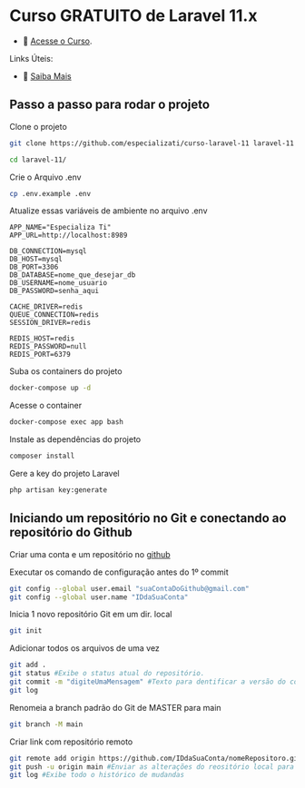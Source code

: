 # Curso GRATUITO de Laravel 11.x

- :movie_camera: [Acesse o Curso](https://academy.especializati.com.br/curso/laravel-11-completo-e-gratuito).


Links Úteis:

- :tada: [Saiba Mais](https://linktr.ee/especializati)

## Passo a passo para rodar o projeto
Clone o projeto
```sh
git clone https://github.com/especializati/curso-laravel-11 laravel-11
```
```sh
cd laravel-11/
```


Crie o Arquivo .env
```sh
cp .env.example .env
```


Atualize essas variáveis de ambiente no arquivo .env
```dosini
APP_NAME="Especializa Ti"
APP_URL=http://localhost:8989

DB_CONNECTION=mysql
DB_HOST=mysql
DB_PORT=3306
DB_DATABASE=nome_que_desejar_db
DB_USERNAME=nome_usuario
DB_PASSWORD=senha_aqui

CACHE_DRIVER=redis
QUEUE_CONNECTION=redis
SESSION_DRIVER=redis

REDIS_HOST=redis
REDIS_PASSWORD=null
REDIS_PORT=6379
```


Suba os containers do projeto
```sh
docker-compose up -d
```


Acesse o container
```sh
docker-compose exec app bash
```


Instale as dependências do projeto
```sh
composer install
```


Gere a key do projeto Laravel
```sh
php artisan key:generate
```


## Iniciando um repositório no Git e conectando ao repositório do Github

Criar uma conta e um repositório no [github](https://github.com/)


Executar os comando de configuração antes do 1º commit 
```sh
git config --global user.email "suaContaDoGithub@gmail.com"      
git config --global user.name "IDdaSuaConta"
```

Inicia 1 novo repositório Git em um dir. local
```sh
git init 
```

Adicionar todos os arquivos de uma vez
```sh
git add . 
git status #Exibe o status atual do repositório.
git commit -m "digiteUmaMensagem" #Texto para dentificar a versão do commit
git log 
```

Renomeia a branch padrão do Git de MASTER para main
```sh
git branch -M main 
```

Criar link com repositório remoto
```sh
git remote add origin https://github.com/IDdaSuaConta/nomeRepositoro.git 
git push -u origin main #Enviar as alterações do reositório local para o repositório remoto
git log #Exibe todo o histórico de mudandas
```